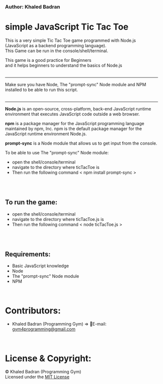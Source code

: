 ### Author: Khaled Badran


# simple JavaScript Tic Tac Toe  

This is a very simple Tic Tac Toe game programmed with Node.js (JavaScript as a backend programming language).<br>
This Game can be run in the console/shell/terminal.<br>

This game is a good practice for Beginners<br>
and it helps beginners to understand the basics of Node.js<br><br>


___
Make sure you have Node, The "prompt-sync" Node module and NPM installed to be able to run this script.<br><br>
___

**Node.js** is an open-source, cross-platform, back-end JavaScript runtime environment that executes JavaScript code outside a web browser.<br>

**npm** is a package manager for the JavaScript programming language maintained by npm, Inc. npm is the default package manager for the JavaScript runtime environment Node.js.<br>

**prompt-sync** is a Node module that allows us to get input from the console.<br>

To be able to use The "prompt-sync" Node module:
- open the shell/console/terminal  
- navigate to the directory where ticTacToe is
- Then run the following command < npm install prompt-sync >
<br>
<br>

## To run the game:
- open the shell/console/terminal  
- navigate to the directory where ticTacToe.js is
- Then run the following command < node ticTacToe.js >
<br>
<br>

## Requirements:

- Basic JavaScript knowledge
- Node
- The "prompt-sync" Node module
- NPM

<br>

# Contributors:
- Khaled Badran (Programming Gym) => 📧E-mail: <gym4programming@gmail.com>
<br>

# License & Copyright:
© Khaled Badran (Programming Gym)
<br>
Licensed under the [MIT License](LICENSE)
